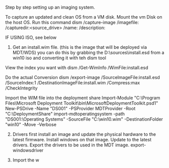 Step by step setting up an imaging system.

To capture an updated and clean OS from a VM disk.
  Mount the vm Disk on the host OS.
  Run this command
    dism /capture-image /imagefile:<imag-path> /capturedir:<source_drive> /name:<name> /description:<description>
  
 IF USING ISO, see below
  
 1. Get an install.wim file. (this is the image that will be deployed via MDT/WDS)
  you can do this by grabbing the D:\sources\install.esd from a win10 iso and converting it with teh dism tool
  
  View the index you want with 
    dism /Get-WimInfo /WimFile:install.esd
  
  Do the actual Conversion
    dism /export-image /SourceImageFile:install.esd /SourceIndex:1 /DestinationImageFile:install.wim /Compress:max /CheckIntegrity
    
  Import the WIM file into the deployment share
    Import-Module "C:\Program Files\Microsoft Deployment Toolkit\bin\MicrosoftDeploymentToolkit.psd1"
    New-PSDrive -Name "DS001" -PSProvider MDTProvider -Root "C:\DeploymentShare"
    import-mdtoperatingsystem -path "DS001:\Operating Systems" -SourceFile "C:\win10.wim" -DestinationFolder "win10" -Move -Verbose

2. Drivers
  first install an image and update the physical hardware to the latest firmware.
  Install windows on that image.
  Update to the latest drivers.
  Export the drivers to be used in the MDT image.
    export-windowsdriver
 
 3. Import the w
